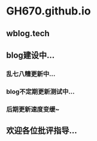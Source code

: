 # GH670.github.io  
##  wblog.tech  
##  blog建设中...  
### 乱七八糟更新中...  
### blog不定期更新测试中...   
### 后期更新速度变缓~  
## 欢迎各位批评指导...